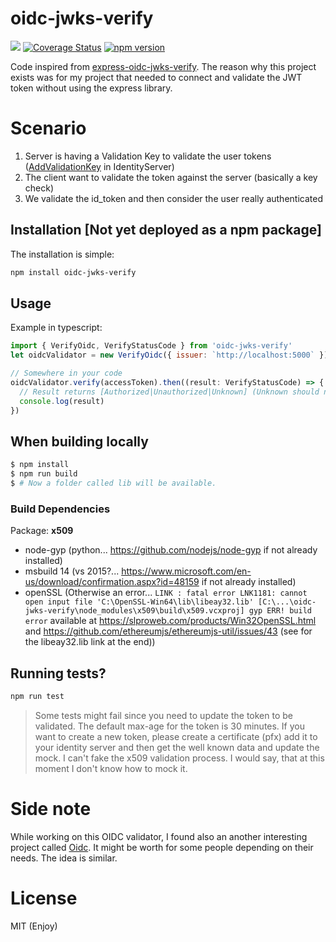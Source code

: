 # oidc-jwks-verify
![](https://api.travis-ci.org/Nordes/oidc-jwks-verify.svg?branch=master) 
[![Coverage Status](https://coveralls.io/repos/github/Nordes/oidc-jwks-verify/badge.svg?branch=master)](https://coveralls.io/github/Nordes/oidc-jwks-verify?branch=master) [![npm version](https://badge.fury.io/js/oidc-jwks-verify.svg)](https://badge.fury.io/js/oidc-jwks-verify)

Code inspired from [express-oidc-jwks-verify](https://github.com/Nordes/oidc-jwks-verify). The reason why this project exists was for my project that needed to connect and validate the JWT token without using the express library.

# Scenario
1. Server is having a Validation Key to validate the user tokens ([AddValidationKey](http://docs.identityserver.io/en/release/topics/startup.html#refstartupkeymaterial) in IdentityServer)
2. The client want to validate the token against the server (basically a key check)
3. We validate the id_token and then consider the user really authenticated

## Installation [Not yet deployed as a npm package]
The installation is simple:

```bash
npm install oidc-jwks-verify
```

## Usage
Example in typescript:
```js
import { VerifyOidc, VerifyStatusCode } from 'oidc-jwks-verify'
let oidcValidator = new VerifyOidc({ issuer: `http://localhost:5000` })

// Somewhere in your code
oidcValidator.verify(accessToken).then((result: VerifyStatusCode) => {
  // Result returns [Authorized|Unauthorized|Unknown] (Unknown should never happen)
  console.log(result)
})
```

## When building locally
```bash
$ npm install
$ npm run build
$ # Now a folder called lib will be available.
```

### Build Dependencies
Package: __x509__
- node-gyp (python... https://github.com/nodejs/node-gyp if not already installed)
- msbuild 14 (vs 2015?... https://www.microsoft.com/en-us/download/confirmation.aspx?id=48159 if not already installed)
- openSSL (Otherwise an error... `LINK : fatal error LNK1181: cannot open input file 'C:\OpenSSL-Win64\lib\libeay32.lib' [C:\...\oidc-jwks-verify\node_modules\x509\build\x509.vcxproj]
gyp ERR! build error` available at https://slproweb.com/products/Win32OpenSSL.html and https://github.com/ethereumjs/ethereumjs-util/issues/43 (see for the libeay32.lib link at the end))

## Running tests?
```bash
npm run test
```
> Some tests might fail since you need to update the token to be validated. The default max-age for the token is 30 minutes. If you want to create a new token, please create a certificate (pfx) add it to your identity server and then get the well known data and update the mock. I can't fake the x509 validation process. I would say, that at this moment I don't know how to mock it.

# Side note
While working on this OIDC validator, I found also an another interesting project called [Oidc](https://github.com/techops-peopledata/oidc). It might be worth for some people depending on their needs. The idea is similar.

# License
MIT (Enjoy)
